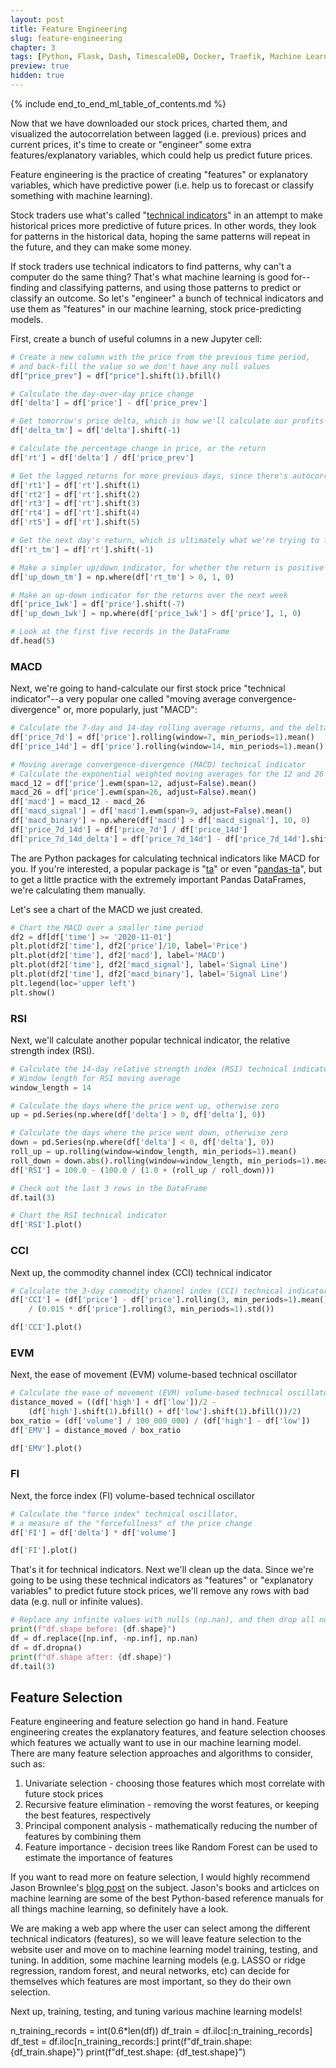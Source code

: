 ```yaml
---
layout: post
title: Feature Engineering
slug: feature-engineering
chapter: 3
tags: [Python, Flask, Dash, TimescaleDB, Docker, Traefik, Machine Learning]
preview: true
hidden: true
---
```


{% include end_to_end_ml_table_of_contents.md %}


Now that we have downloaded our stock prices, charted them, and visualized the autocorrelation between lagged (i.e. previous) prices and current prices, it's time to create or "engineer" some extra features/explanatory variables, which could help us predict future prices. 

Feature engineering is the practice of creating "features" or explanatory variables, which have predictive power (i.e. help us to forecast or classify something with machine learning).

Stock traders use what's called "[technical indicators](https://en.wikipedia.org/wiki/Technical_analysis)" in an attempt to make historical prices more predictive of future prices. In other words, they look for patterns in the historical data, hoping the same patterns will repeat in the future, and they can make some money. 

If stock traders use technical indicators to find patterns, why can't a computer do the same thing? That's what machine learning is good for--finding and classifying patterns, and using those patterns to predict or classify an outcome. So let's "engineer" a bunch of technical indicators and use them as "features" in our machine learning, stock price-predicting models.

First, create a bunch of useful columns in a new Jupyter cell:

```python
# Create a new column with the price from the previous time period, 
# and back-fill the value so we don't have any null values
df["price_prev"] = df["price"].shift(1).bfill()

# Calculate the day-over-day price change
df['delta'] = df['price'] - df['price_prev']

# Get tomorrow's price delta, which is how we'll calculate our profits
df['delta_tm'] = df['delta'].shift(-1)

# Calculate the percentage change in price, or the return
df['rt'] = df['delta'] / df['price_prev']

# Get the lagged returns for more previous days, since there's autocorrelation
df['rt1'] = df['rt'].shift(1)
df['rt2'] = df['rt'].shift(2)
df['rt3'] = df['rt'].shift(3)
df['rt4'] = df['rt'].shift(4)
df['rt5'] = df['rt'].shift(5)

# Get the next day's return, which is ultimately what we're trying to forecast/predict
df['rt_tm'] = df['rt'].shift(-1)

# Make a simpler up/down indicator, for whether the return is positive or negative
df['up_down_tm'] = np.where(df['rt_tm'] > 0, 1, 0)

# Make an up-down indicator for the returns over the next week
df['price_1wk'] = df['price'].shift(-7)
df['up_down_1wk'] = np.where(df['price_1wk'] > df['price'], 1, 0)

# Look at the first five records in the DataFrame
df.head(5)
```

### MACD
Next, we're going to hand-calculate our first stock price "technical indicator"--a very popular one called "moving average convergence-divergence" or, more popularly, just "MACD":

```python
# Calculate the 7-day and 14-day rolling average returns, and the delta between them
df['price_7d'] = df['price'].rolling(window=7, min_periods=1).mean()
df['price_14d'] = df['price'].rolling(window=14, min_periods=1).mean()

# Moving average convergence-divergence (MACD) technical indicator
# Calculate the exponential weighted moving averages for the 12 and 26 day historical periods
macd_12 = df['price'].ewm(span=12, adjust=False).mean()
macd_26 = df['price'].ewm(span=26, adjust=False).mean()
df['macd'] = macd_12 - macd_26
df['macd_signal'] = df['macd'].ewm(span=9, adjust=False).mean()
df['macd_binary'] = np.where(df['macd'] > df['macd_signal'], 10, 0)
df['price_7d_14d'] = df['price_7d'] / df['price_14d']
df['price_7d_14d_delta'] = df['price_7d_14d'] - df['price_7d_14d'].shift(1)
```

The are Python packages for calculating technical indicators like MACD for you. If you're interested, a popular package is "[ta](https://pypi.org/project/ta/)" or even "[pandas-ta](https://pypi.org/project/pandas-ta/)", but to get a little practice with the extremely important Pandas DataFrames, we're calculating them manually.

Let's see a chart of the MACD we just created.

```python
# Chart the MACD over a smaller time period
df2 = df[df['time'] >= '2020-11-01']
plt.plot(df2['time'], df2['price']/10, label='Price')
plt.plot(df2['time'], df2['macd'], label='MACD')
plt.plot(df2['time'], df2['macd_signal'], label='Signal Line')
plt.plot(df2['time'], df2['macd_binary'], label='Signal Line')
plt.legend(loc='upper left')
plt.show()
```

### RSI
Next, we'll calculate another popular technical indicator, the relative strength index (RSI). 

```python
# Calculate the 14-day relative strength index (RSI) technical indicator
# Window length for RSI moving average
window_length = 14

# Calculate the days where the price went up, otherwise zero
up = pd.Series(np.where(df['delta'] > 0, df['delta'], 0))

# Calculate the days where the price went down, otherwise zero
down = pd.Series(np.where(df['delta'] < 0, df['delta'], 0))
roll_up = up.rolling(window=window_length, min_periods=1).mean()
roll_down = down.abs().rolling(window=window_length, min_periods=1).mean()
df['RSI'] = 100.0 - (100.0 / (1.0 + (roll_up / roll_down)))

# Check out the last 3 rows in the DataFrame
df.tail(3)

# Chart the RSI technical indicator
df['RSI'].plot()
```

### CCI
Next up, the commodity channel index (CCI) technical indicator

```python
# Calculate the 3-day commodity channel index (CCI) technical indicator
df['CCI'] = (df['price'] - df['price'].rolling(3, min_periods=1).mean()) \
    / (0.015 * df['price'].rolling(3, min_periods=1).std())

df['CCI'].plot()
```

### EVM
Next, the ease of movement (EVM) volume-based technical oscillator

```python
# Calculate the ease of movement (EVM) volume-based technical oscillator
distance_moved = ((df['high'] + df['low'])/2 -
    (df['high'].shift(1).bfill() + df['low'].shift(1).bfill())/2)
box_ratio = (df['volume'] / 100_000_000) / (df['high'] - df['low'])
df['EMV'] = distance_moved / box_ratio

df['EMV'].plot()
```

### FI
Next, the force index (FI) volume-based technical oscillator

```python
# Calculate the "force index" technical oscillator,
# a measure of the "forcefullness" of the price change
df['FI'] = df['delta'] * df['volume']

df['FI'].plot()
```

That's it for technical indicators. Next we'll clean up the data. Since we're going to be using these technical indicators as "features" or "explanatory variables" to predict future stock prices, we'll remove any rows with bad data (e.g. null or infinite values).

```python
# Replace any infinite values with nulls (np.nan), and then drop all null/NA values
print(f"df.shape before: {df.shape}")
df = df.replace([np.inf, -np.inf], np.nan)
df = df.dropna()
print(f"df.shape after: {df.shape}")
df.tail(3)
```

## Feature Selection

Feature engineering and feature selection go hand in hand. Feature engineering creates the explanatory features, and feature selection chooses which features we actually want to use in our machine learning model. There are many feature selection approaches and algorithms to consider, such as:

1. Univariate selection - choosing those features which most correlate with future stock prices
2. Recursive feature elimination - removing the worst features, or keeping the best features, respectively
3. Principal component analysis - mathematically reducing the number of features by combining them
4. Feature importance - decision trees like Random Forest can be used to estimate the importance of features

If you want to read more on feature selection, I would highly recommend Jason Brownlee's [blog post](https://machinelearningmastery.com/feature-selection-machine-learning-python/) on the subject. Jason's books and articlces on machine learning are some of the best Python-based reference manuals for all things machine learning, so definitely have a look.

We are making a web app where the user can select among the different technical indicators (features), so we will leave feature selection to the website user and move on to machine learning model training, testing, and tuning. In addition, some machine learning models (e.g. LASSO or ridge regression, random forest, and neural networks, etc) can decide for themselves which features are most important, so they do their own selection.

Next up, training, testing, and tuning various machine learning models!


n_training_records = int(0.6*len(df))
df_train = df.iloc[:n_training_records]
df_test = df.iloc[n_training_records:]
print(f"df_train.shape: {df_train.shape}")
print(f"df_test.shape: {df_test.shape}")